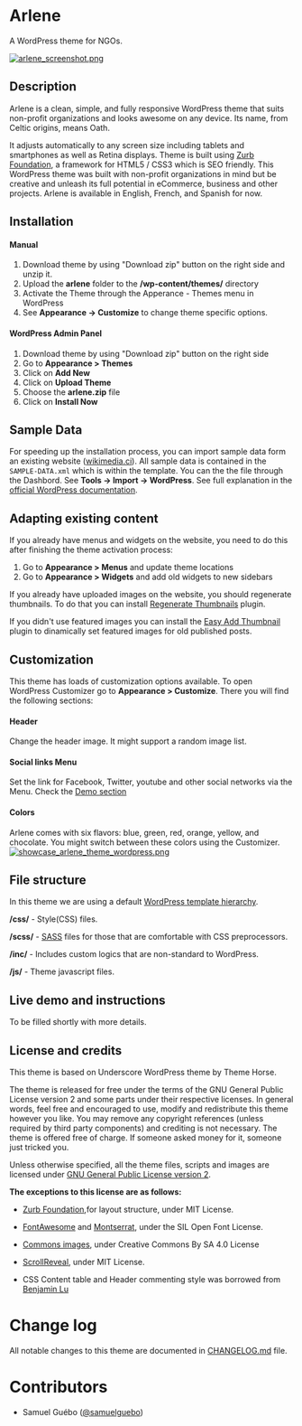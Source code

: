 # Arlene
A WordPress theme for NGOs.

[![arlene_screenshot.png](https://s6.postimg.org/fcjb55bvl/arlene_screenshot.png)](https://postimg.org/image/pzd4akk0t/)
## Description

Arlene is a clean, simple, and fully responsive WordPress theme that suits non-profit organizations and looks awesome on any device. Its name, from Celtic origins, means Oath. 

It adjusts automatically to any screen size including tablets and smartphones as well as Retina displays. Theme is built using [Zurb Foundation](https://github.com/zurb/foundation-sites), a  framework for HTML5 / CSS3 which is SEO friendly. This WordPress theme was built with non-profit organizations in mind but be creative and unleash its full potential in eCommerce, business and other projects. Arlene is available in English, French, and Spanish for now.

## Installation

#### Manual

1. Download theme by using "Download zip" button on the right side and unzip it.
2. Upload the **arlene** folder to the **/wp-content/themes/** directory
3. Activate the Theme through the Apperance - Themes menu in WordPress
4. See **Appearance -> Customize**  to change theme specific options.
 
#### WordPress Admin Panel

1. Download theme by using "Download zip" button on the right side
2. Go to **Appearance > Themes**
3. Click on **Add New**
4. Click on **Upload Theme**
5. Choose the **arlene.zip** file
6. Click on **Install Now**

## Sample Data

For speeding up the installation process, you can import sample data form an existing website ([wikimedia.ci](http://wikimedia.ci)). All sample data is contained in the `SAMPLE-DATA.xml` which is within the template. You can the the file through the Dashbord. See **Tools -> Import -> WordPress**. See full explanation in the [official WordPress documentation](https://codex.wordpress.org/Importing_Content#WordPress).

## Adapting existing content
If you already have menus and widgets on the website, you need to do this after finishing the theme activation process:

1. Go to **Appearance > Menus** and update theme locations
2. Go to **Appearance > Widgets** and add old widgets to new sidebars

If you already have uploaded images on the website, you should regenerate thumbnails. To do that you can install [Regenerate Thumbnails](http://wordpress.org/plugins/regenerate-thumbnails/) plugin.

If you didn't use featured images you can install the [Easy Add Thumbnail](http://wordpress.org/plugins/easy-add-thumbnail/) plugin to dinamically set featured images for old published posts.


## Customization

This theme has loads of customization options available. To open WordPress Customizer go to **Appearance > Customize**. There you will find the following sections:
#### Header
Change the header image. It might support a random image list.
#### Social links Menu
Set the link for Facebook, Twitter, youtube and other social networks via the Menu. Check the [Demo section](#live_demo_and_instructions)

#### Colors
 Arlene comes with six flavors: blue, green, red, orange, yellow, and chocolate. You might switch between these colors using the Customizer.
[![showcase_arlene_theme_wordpress.png](https://s6.postimg.org/9045vb8td/showcase_arlene_theme_wordpress.png)](https://postimg.org/image/y65425a3h/)


## File structure
In this theme we are using a default [WordPress template hierarchy](http://codex.wordpress.org/Template_Hierarchy).

**/css/** - Style(CSS) files.

**/scss/** - [SASS](http://sass-lang.com) files for those that are comfortable with CSS preprocessors.

**/inc/** - Includes custom logics that are non-standard to WordPress.

**/js/** - Theme javascript files.


## Live demo and instructions
To be filled shortly with more details.

## License and credits

This theme is based on Underscore WordPress theme by Theme Horse.

The theme is released for free under the terms of the GNU General Public License version 2
and some parts under their respective licenses.
In general words, feel free and encouraged to use, modify and redistribute this theme however you like.
You may remove any copyright references (unless required by third party components) and crediting is not necessary.
The theme is offered free of charge. If someone asked money for it, someone just tricked you.

Unless otherwise specified, all the theme files, scripts and images are licensed under [GNU General Public License version 2](http://github.com/samuelguebo/arlene/LICENSE).

**The exceptions to this license are as follows:**

- [Zurb Foundation](https://github.com/zurb/foundation-sites),for layout structure, under MIT License.
- [FontAwesome](https://github.com/FortAwesome/Font-Awesome) and [Montserrat](https://www.fontsquirrel.com/license/montserrat), under the SIL Open Font License.

- [Commons images](https:commons.wikimedia.org), under Creative Commons By SA 4.0 License
- [ScrollReveal](https://github.com/jlmakes/scrollreveal), under MIT License.
- CSS Content table and Header commenting style was borrowed from [Benjamin Lu](https://github.com/benlumia007)


# Change log
All notable changes to this theme are documented in [CHANGELOG.md](https://github.com/samuelguebo/arlene/blob/master/CHANGELOG.md) file.

# Contributors
 * Samuel Gu&eacute;bo ([@samuelguebo](http://twitter.com/samuelguebo))